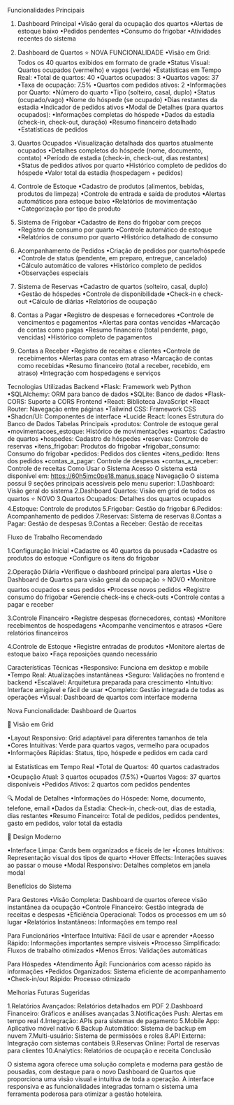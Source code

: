 Funcionalidades Principais

1. Dashboard Principal
•Visão geral da ocupação dos quartos
•Alertas de estoque baixo
•Pedidos pendentes
•Consumo do frigobar
•Atividades recentes do sistema

2. Dashboard de Quartos ⭐ NOVA FUNCIONALIDADE
•Visão em Grid: Todos os 40 quartos exibidos em formato de grade
•Status Visual: Quartos ocupados (vermelho) e vagos (verde)
•Estatísticas em Tempo Real:
•Total de quartos: 40
•Quartos ocupados: 3
•Quartos vagos: 37
•Taxa de ocupação: 7.5%
•Quartos com pedidos ativos: 2
•Informações por Quarto:
•Número do quarto
•Tipo (solteiro, casal, duplo)
•Status (ocupado/vago)
•Nome do hóspede (se ocupado)
•Dias restantes da estadia
•Indicador de pedidos ativos
•Modal de Detalhes (para quartos ocupados):
•Informações completas do hóspede
•Dados da estadia (check-in, check-out, duração)
•Resumo financeiro detalhado
•Estatísticas de pedidos

3. Quartos Ocupados
•Visualização detalhada dos quartos atualmente ocupados
•Detalhes completos do hóspede (nome, documento, contato)
•Período de estadia (check-in, check-out, dias restantes)
•Status de pedidos ativos por quarto
•Histórico completo de pedidos do hóspede
•Valor total da estadia (hospedagem + pedidos)

4. Controle de Estoque
•Cadastro de produtos (alimentos, bebidas, produtos de limpeza)
•Controle de entrada e saída de produtos
•Alertas automáticos para estoque baixo
•Relatórios de movimentação
•Categorização por tipo de produto

5. Sistema de Frigobar
•Cadastro de itens do frigobar com preços
•Registro de consumo por quarto
•Controle automático de estoque
•Relatórios de consumo por quarto
•Histórico detalhado de consumo

6. Acompanhamento de Pedidos
•Criação de pedidos por quarto/hóspede
•Controle de status (pendente, em preparo, entregue, cancelado)
•Cálculo automático de valores
•Histórico completo de pedidos
•Observações especiais

7. Sistema de Reservas
•Cadastro de quartos (solteiro, casal, duplo)
•Gestão de hóspedes
•Controle de disponibilidade
•Check-in e check-out
•Cálculo de diárias
•Relatórios de ocupação

8. Contas a Pagar
•Registro de despesas e fornecedores
•Controle de vencimentos e pagamentos
•Alertas para contas vencidas
•Marcação de contas como pagas
•Resumo financeiro (total pendente, pago, vencidas)
•Histórico completo de pagamentos

9. Contas a Receber
•Registro de receitas e clientes
•Controle de recebimentos
•Alertas para contas em atraso
•Marcação de contas como recebidas
•Resumo financeiro (total a receber, recebido, em atraso)
•Integração com hospedagens e serviços

Tecnologias Utilizadas
Backend
•Flask: Framework web Python
•SQLAlchemy: ORM para banco de dados
•SQLite: Banco de dados
•Flask-CORS: Suporte a CORS
Frontend
•React: Biblioteca JavaScript
•React Router: Navegação entre páginas
•Tailwind CSS: Framework CSS
•Shadcn/UI: Componentes de interface
•Lucide React: Ícones
Estrutura do Banco de Dados
Tabelas Principais
•produtos: Controle de estoque geral
•movimentacoes_estoque: Histórico de movimentações
•quartos: Cadastro de quartos
•hospedes: Cadastro de hóspedes
•reservas: Controle de reservas
•itens_frigobar: Produtos do frigobar
•frigobar_consumo: Consumo do frigobar
•pedidos: Pedidos dos clientes
•itens_pedido: Itens dos pedidos
•contas_a_pagar: Controle de despesas
•contas_a_receber: Controle de receitas
Como Usar o Sistema
Acesso
O sistema está disponível em: https://60h5imc0pe18.manus.space
Navegação
O sistema possui 9 seções principais acessíveis pelo menu superior:
1.Dashboard: Visão geral do sistema
2.Dashboard Quartos: Visão em grid de todos os quartos ⭐ NOVO
3.Quartos Ocupados: Detalhes dos quartos ocupados
4.Estoque: Controle de produtos
5.Frigobar: Gestão do frigobar
6.Pedidos: Acompanhamento de pedidos
7.Reservas: Sistema de reservas
8.Contas a Pagar: Gestão de despesas
9.Contas a Receber: Gestão de receitas

Fluxo de Trabalho Recomendado

1.Configuração Inicial
•Cadastre os 40 quartos da pousada
•Cadastre os produtos do estoque
•Configure os itens do frigobar

2.Operação Diária
•Verifique o dashboard principal para alertas
•Use o Dashboard de Quartos para visão geral da ocupação ⭐ NOVO
•Monitore quartos ocupados e seus pedidos
•Processe novos pedidos
•Registre consumo do frigobar
•Gerencie check-ins e check-outs
•Controle contas a pagar e receber

3.Controle Financeiro
•Registre despesas (fornecedores, contas)
•Monitore recebimentos de hospedagens
•Acompanhe vencimentos e atrasos
•Gere relatórios financeiros

4.Controle de Estoque
•Registre entradas de produtos
•Monitore alertas de estoque baixo
•Faça reposições quando necessário

Características Técnicas
•Responsivo: Funciona em desktop e mobile
•Tempo Real: Atualizações instantâneas
•Seguro: Validações no frontend e backend
•Escalável: Arquitetura preparada para crescimento
•Intuitivo: Interface amigável e fácil de usar
•Completo: Gestão integrada de todas as operações
•Visual: Dashboard de quartos com interface moderna

Nova Funcionalidade: Dashboard de Quartos

🏨 Visão em Grid

•Layout Responsivo: Grid adaptável para diferentes tamanhos de tela
•Cores Intuitivas: Verde para quartos vagos, vermelho para ocupados
•Informações Rápidas: Status, tipo, hóspede e pedidos em cada card

📊 Estatísticas em Tempo Real
•Total de Quartos: 40 quartos cadastrados
•Ocupação Atual: 3 quartos ocupados (7.5%)
•Quartos Vagos: 37 quartos disponíveis
•Pedidos Ativos: 2 quartos com pedidos pendentes

🔍 Modal de Detalhes
•Informações do Hóspede: Nome, documento, telefone, email
•Dados da Estadia: Check-in, check-out, dias de estadia, dias restantes
•Resumo Financeiro: Total de pedidos, pedidos pendentes, gasto em pedidos, valor total da estadia

🎨 Design Moderno

•Interface Limpa: Cards bem organizados e fáceis de ler
•Ícones Intuitivos: Representação visual dos tipos de quarto
•Hover Effects: Interações suaves ao passar o mouse
•Modal Responsivo: Detalhes completos em janela modal

Benefícios do Sistema

Para Gestores
•Visão Completa: Dashboard de quartos oferece visão instantânea da ocupação
•Controle Financeiro: Gestão integrada de receitas e despesas
•Eficiência Operacional: Todos os processos em um só lugar
•Relatórios Instantâneos: Informações em tempo real

Para Funcionários
•Interface Intuitiva: Fácil de usar e aprender
•Acesso Rápido: Informações importantes sempre visíveis
•Processo Simplificado: Fluxos de trabalho otimizados
•Menos Erros: Validações automáticas

Para Hóspedes
•Atendimento Ágil: Funcionários com acesso rápido às informações
•Pedidos Organizados: Sistema eficiente de acompanhamento
•Check-in/out Rápido: Processo otimizado

Melhorias Futuras Sugeridas

1.Relatórios Avançados: Relatórios detalhados em PDF
2.Dashboard Financeiro: Gráficos e análises avançadas
3.Notificações Push: Alertas em tempo real
4.Integração: APIs para sistemas de pagamento
5.Mobile App: Aplicativo móvel nativo
6.Backup Automático: Sistema de backup em nuvem
7.Multi-usuário: Sistema de permissões e roles
8.API Externa: Integração com sistemas contábeis
9.Reservas Online: Portal de reservas para clientes
10.Analytics: Relatórios de ocupação e receita
Conclusão

O sistema agora oferece uma solução completa e moderna para gestão de pousadas, 
com destaque para o novo Dashboard de Quartos que proporciona uma visão visual 
e intuitiva de toda a operação. A interface responsiva e as funcionalidades
integradas tornam o sistema uma ferramenta poderosa para otimizar a gestão hoteleira.

